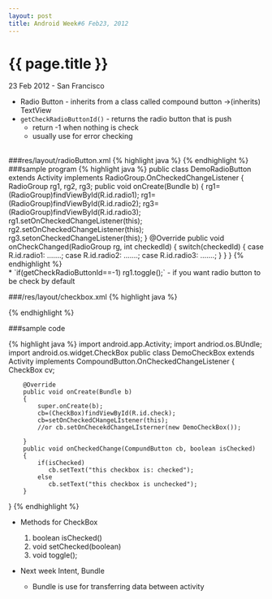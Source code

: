 ```yaml
---
layout: post
title: Android Week#6 Feb23, 2012
---
```


{{ page.title }}
================

<p class="meta">23 Feb 2012 - San Francisco</p>

* Radio Button - inherits from a class called compound button  ->(inherits) TextView
* `getCheckRadioButtonId()` - returns the radio button that is push 
	* return -1 when nothing is check
	* usually use for error checking

<br/>
###res/layout/radioButton.xml
{% highlight java %}
<?xml ....?>
<RadioGroup xmlns: android="...."
				   android:orientation="vertical"
				   android:layout_width="fill_parent"
				   android:layout_height="wrap_content"
					>
	<RadioButton android:id="@+id/radio1"
				 android:layout_width="wrap_content"
				 android:layout_height="warp_conetnt"
				 android:text="music1" />
	<RadioButton
				---
				--- />
</RadioGroup>
{% endhighlight %}

<br/>
###sample program
{% highlight java %}
public class DemoRadioButton extends Activity implements RadioGroup.OnCheckedChangeListener
{
	RadioGroup rg1, rg2, rg3;
	public void onCreate(Bundle b)
	{
		rg1=(RadioGroup)findViewById(R.id.radio1);
		rg1=(RadioGroup)findViewById(R.id.radio2);
		rg3=(RadioGroup)findViewById(R.id.radio3);
		rg1.setOnCheckedChangeListener(this);
		rg2.setOnCheckedChangeListener(this);
		rg3.setonCheckedChangeListener(this);
	}
	@Override
	public void onCheckChanged(RadioGroup rg, int checkedId)
	{
		switch(checkedId)
		{
			case R.id.radio1: .......;
			case R.id.radio2: .......;
			case R.id.radio3: .......;
		}
	}
}
{% endhighlight %}

<br/>
* `if(getCheckRadioButtonId==-1) rg1.toggle();`  - if you want radio button to be check by default

###/res/layout/checkbox.xml
{% highlight java %}
<?xml ....?>
<CheckBox xmlns:android="....."
				android:id="@+id/check"
				android:layout_width="wrap_content"
				android:layout_height="wrap_content"
				android:text="This checkbox is unchecked"
				android:textColor="red"
				/>
{% endhighlight %}

###sample code

{% highlight java %}
import android.app.Activity;
import andriod.os.BUndle;
import android.os.widget.CheckBox
public class DemoCheckBox extends Activity implements CompoundButton.OnCheckedChangeListener
{
	CheckBox cv;

		@Override
		public void onCreate(Bundle b)
		{
			super.onCreate(b);
			cb=(CheckBox)findViewById(R.id.check);
			cb=setOnCheckedCHangeLIstener(this);
			//or cb.setOnChecekdChangeLIsterner(new DemoCheckBox());
			
		}
		public void onCheckedChange(CompundButton cb, boolean isChecked)
		{
			if(isChecked)
			   cb.setText("this checkbox is: checked");
			else
			   cb.setText("this checkbox is unchecked"); 
		}
}
{% endhighlight %}

* Methods for CheckBox
	1. boolean isChecked()
	2. void setChecked(boolean)
	3. void toggle();

* Next week Intent, Bundle 
	* Bundle is use for transferring data between activity













